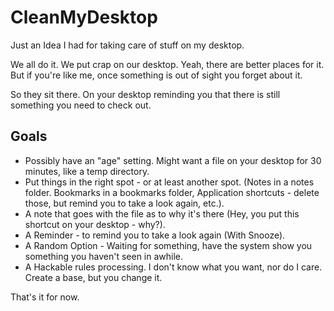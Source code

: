 CleanMyDesktop
==============

Just an Idea I had for taking care of stuff on my desktop.

We all do it. We put crap on our desktop. Yeah, there are better places for it. But if you're like me, once something is out of sight you forget about it.

So they sit there. On your desktop reminding you that there is still something you need to check out.

Goals
-----
 - Possibly have an "age" setting. Might want a file on your desktop for 30 minutes, like a temp directory.
 - Put things in the right spot - or at least another spot. (Notes in a notes folder. Bookmarks in a bookmarks folder, Application shortcuts - delete those, but remind you to take a look again, etc.).
 - A note that goes with the file as to why it's there (Hey, you put this shortcut on your desktop - why?).
 - A Reminder - to remind you to take a look again (With Snooze).
 - A Random Option - Waiting for something, have the system show you something you haven't seen in awhile.
 - A Hackable rules processing. I don't know what you want, nor do I care. Create a base, but you change it.

That's it for now.
